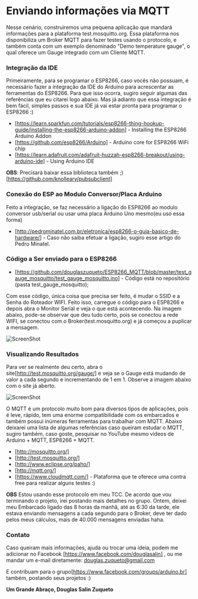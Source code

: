 # Enviando informações via MQTT

Nesse cenário, construiremos uma pequena aplicação que mandará informações para a plataforma test.mosquitto.org. Essa plataforma nos disponibiliza um Broker MQTT para fazer testes usando o protocolo, e também conta com um exemplo denominado "Demo temperature gauge", o qual oferece um Gauge integrado com um Cliente MQTT.

### Integração da IDE

Primeiramente, para se programar o ESP8266, caso vocês não possuam, é necessário fazer a integração da IDE do Arduino para acrescentar as ferramentas do ESP8266.
Para que isso ocorra, sugiro seguir algumas das referências que eu citarei logo abaixo. Mas já adianto que essa integração é bem fácil, simples passos e sua IDE já vai estar pronta para programar o ESP8266 :)

* [https://learn.sparkfun.com/tutorials/esp8266-thing-hookup-guide/installing-the-esp8266-arduino-addon] - Installing the ESP8266 Arduino Addon
* [https://github.com/esp8266/Arduino] - Arduino core for ESP8266 WiFi chip
* [https://learn.adafruit.com/adafruit-huzzah-esp8266-breakout/using-arduino-ide] - Using Arduino IDE

**OBS**: Precisará baixar essa biblioteca também ;) [https://github.com/knolleary/pubsubclient]

### Conexão do ESP ao Modulo Conversor/Placa Arduino
Feito a integração, se faz necessário a ligação do ESP8266 ao modulo conversor usb/serial ou usar uma placa Arduino Uno mesmo(eu uso essa forma)

* [http://pedrominatel.com.br/eletronica/esp8266-o-guia-basico-de-hardware/] - Caso não saiba efetuar a ligação, sugiro esse artigo do Pedro Minatel.

### Código a Ser enviado para o ESP8266
* [https://github.com/douglaszuqueto/ESP8266_MQTT/blob/master/test_gauge_mosquitto/test_gauge_mosquitto.ino] - Código está no repositório (pasta  test_gauge_mosquitto);

Com esse código, única coisa que precisa ser feito, é mudar o SSID e a Senha do Roteador WIFI. Feito isso, carregue o código para o ESP8266 e depois abra o Monitor Serial e veja o que está acontecendo.
Na imagem abaixo, pode-se observar que deu tudo certo, pois se conectou a rede WIFI, se conectou com o Broker(test.mosquitto.org) e já começou a puplicar a mensagem.

![ScreenShot](https://raw.github.com/douglaszuqueto/ESP8266_MQTT/master/Monitor_Serial.png)

### Visualizando Resultados

Para ver se realmente deu certo, abra o site[http://test.mosquitto.org/gauge/] e veja se o Gauge está mudando de valor a cada segundo e incrementando de 1 em 1.
Observe a imagem abaixo com o site já aberto.

![ScreenShot](https://raw.github.com/douglaszuqueto/ESP8266_MQTT/master/VisualizandoTesteMQTT.png)

O MQTT é um protocolo muito bom para diversos tipos de aplicações, pois é leve, rápido, tem uma enorme compatibilidade com os embarcados e também possui inúmeras ferramentas para trabalhar com MQTT. Abaixo deixarei uma lista de algumas referências caso queiram estudar o MQTT, sugiro também, caso goste, pesquisar no YouTube mesmo vídeos de Arduino + MQTT, ESP8266 + MQTT. 

* [http://mosquitto.org/] 
* [http://test.mosquitto.org/]
* [http://www.eclipse.org/paho/]
* [http://mqtt.org/]
* [https://www.cloudmqtt.com/] - Plataforma que te oferece uma contra free para realizar alguns testes :)

**OBS**
Estou usando esse protocolo em meu TCC. De acordo que vou terminando o projeto, irei postando mais detalhes no grupo.
Ontem, deixei meu Embarcado ligado das 8 horas da manhã, até as 6:30 da tarde, ele estava enviando mensagens a cada segundo para o Broker, deve ter dado pelos meus cálculos, mais de 40.000 mensagens enviadas haha.

### Contato
Caso queiram mais informações, ajuda ou trocar uma ideia, podem me adicionar no Facebook [https://www.facebook.com/douglasalin] , ou me mandar um e-mail diretamente: douglas.zuqueto@gmail.com

E contribuam para o grupo[https://www.facebook.com/groups/arduino.br] também, postando seus projetos :)

**Um Grande Abraço, Douglas Salin Zuqueto**




